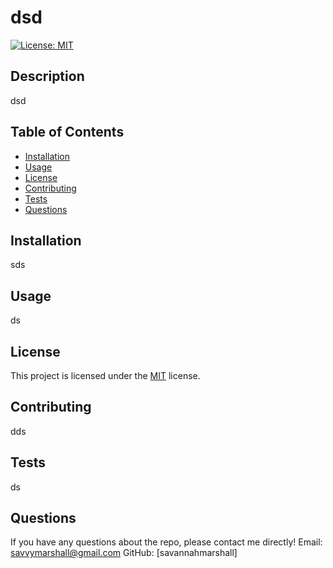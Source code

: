 # dsd

[![License: MIT](https://img.shields.io/badge/License-MIT-yellow.svg)](https://opensource.org/licenses/MIT)

## Description
dsd

## Table of Contents
- [Installation](#installation)
- [Usage](#usage)
- [License](#license)
- [Contributing](#contributing)
- [Tests](#tests)
- [Questions](#questions)

## Installation
sds

## Usage
ds

## License
This project is licensed under the [MIT](https://opensource.org/licenses/MIT) license.

## Contributing
dds

## Tests
ds

## Questions
If you have any questions about the repo, please contact me directly!
Email: savvymarshall@gmail.com
GitHub: [savannahmarshall]
